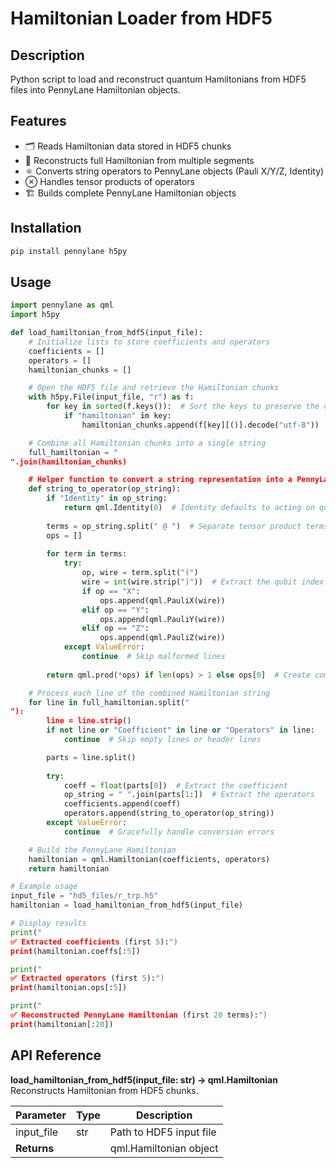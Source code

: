 # Hamiltonian Loader from HDF5

## Description
Python script to load and reconstruct quantum Hamiltonians from HDF5 files into PennyLane Hamiltonian objects.

## Features
- 🗂️ Reads Hamiltonian data stored in HDF5 chunks  
- 🔗 Reconstructs full Hamiltonian from multiple segments  
- ⚛️ Converts string operators to PennyLane objects (Pauli X/Y/Z, Identity)  
- ⊗ Handles tensor products of operators  
- 🏗️ Builds complete PennyLane Hamiltonian objects  

## Installation
```bash
pip install pennylane h5py
```

## Usage
```python
import pennylane as qml
import h5py

def load_hamiltonian_from_hdf5(input_file):
    # Initialize lists to store coefficients and operators
    coefficients = []
    operators = []
    hamiltonian_chunks = []

    # Open the HDF5 file and retrieve the Hamiltonian chunks
    with h5py.File(input_file, "r") as f:
        for key in sorted(f.keys()):  # Sort the keys to preserve the correct sequence
            if "hamiltonian" in key:
                hamiltonian_chunks.append(f[key][()].decode("utf-8"))  # Decode bytes to string

    # Combine all Hamiltonian chunks into a single string
    full_hamiltonian = "
".join(hamiltonian_chunks)

    # Helper function to convert a string representation into a PennyLane operator
    def string_to_operator(op_string):
        if "Identity" in op_string:
            return qml.Identity(0)  # Identity defaults to acting on qubit 0
        
        terms = op_string.split(" @ ")  # Separate tensor product terms
        ops = []
        
        for term in terms:
            try:
                op, wire = term.split("(")
                wire = int(wire.strip(")"))  # Extract the qubit index
                if op == "X":
                    ops.append(qml.PauliX(wire))
                elif op == "Y":
                    ops.append(qml.PauliY(wire))
                elif op == "Z":
                    ops.append(qml.PauliZ(wire))
            except ValueError:
                continue  # Skip malformed lines
        
        return qml.prod(*ops) if len(ops) > 1 else ops[0]  # Create composite operator if needed

    # Process each line of the combined Hamiltonian string
    for line in full_hamiltonian.split("
"):
        line = line.strip()
        if not line or "Coefficient" in line or "Operators" in line:
            continue  # Skip empty lines or header lines

        parts = line.split()
        
        try:
            coeff = float(parts[0])  # Extract the coefficient
            op_string = " ".join(parts[1:])  # Extract the operators
            coefficients.append(coeff)
            operators.append(string_to_operator(op_string))
        except ValueError:
            continue  # Gracefully handle conversion errors

    # Build the PennyLane Hamiltonian
    hamiltonian = qml.Hamiltonian(coefficients, operators)
    return hamiltonian

# Example usage
input_file = "hd5_files/r_trp.h5"
hamiltonian = load_hamiltonian_from_hdf5(input_file)

# Display results
print("
✅ Extracted coefficients (first 5):")
print(hamiltonian.coeffs[:5])

print("
✅ Extracted operators (first 5):")
print(hamiltonian.ops[:5])

print("
✅ Reconstructed PennyLane Hamiltonian (first 20 terms):")
print(hamiltonian[:20])
```

## API Reference
**load_hamiltonian_from_hdf5(input_file: str) -> qml.Hamiltonian**  
Reconstructs Hamiltonian from HDF5 chunks.

| Parameter   | Type | Description             |
|-------------|------|-------------------------|
| input_file  | str  | Path to HDF5 input file |
| **Returns** |      | qml.Hamiltonian object  |
